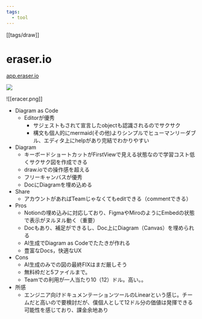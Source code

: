 ```yaml
---
tags:
  - tool
---
```

[[tags/draw]]
# eraser.io
[app.eraser.io](http://app.eraser.io/)

![](https://twitter.com/nitaking_/status/1800411639646429542)

![[eracer.png]]

- Diagram as Code
  - Editorが優秀
    - サジェストもされて宣言したobjectも認識されるのでサクサク
    - 構文も個人的にmermaid(その他)よりシンプルでヒューマンリーダブル、エディタ上にhelpがあり完結でわかりやすい
- Diagram
  - キーボードショートカットがFirstViewで見える状態なので学習コスト低くサクサク図を作成できる
  - draw.ioでの操作感を超える
  - フリーキャンバスが優秀
  - DocにDiagramを埋め込める
- Share
  - アカウントがあればTeamじゃなくてもeditできる（commentできる）
- Pros
  - Notionの埋め込みに対応しており、FigmaやMiroのようにEmbedの状態で表示がヌルヌル動く（重要）
  - Docもあり、補足ができるし、Doc上にDiagram（Canvas）を埋められる
  - AI生成でDiagram as Codeでたたきが作れる
  - 豊富なDocs，快適なUX
- Cons
  - AI生成のみでの図の最終FIXはまだ厳しそう
  - 無料枠だと5ファイルまで。
  - Teamでの利用が一人当たり10（12）ドル。高い。。
- 所感
  - エンジニア向けドキュメンテーションツールのLinearという感じ。チームだと高いので要検討だが、僕個人として12ドル分の価値は発揮できる可能性を感じており、課金余地あり
